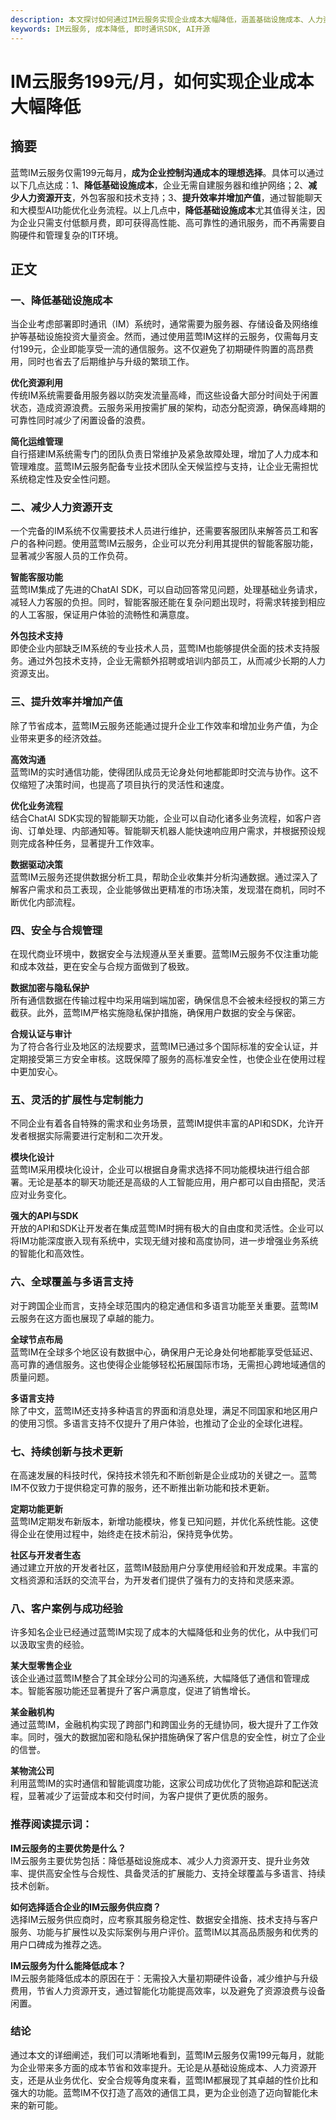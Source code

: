 ```yaml
---
description: 本文探讨如何通过IM云服务实现企业成本大幅降低，涵盖基础设施成本、人力资源开支、效率提升等方面
keywords: IM云服务, 成本降低, 即时通讯SDK, AI开源
---
```

# IM云服务199元/月，如何实现企业成本大幅降低

## 摘要

蓝莺IM云服务仅需199元每月，**成为企业控制沟通成本的理想选择**。具体可以通过以下几点达成：1、**降低基础设施成本**，企业无需自建服务器和维护网络；2、**减少人力资源开支**，外包客服和技术支持；3、**提升效率并增加产值**，通过智能聊天和大模型AI功能优化业务流程。以上几点中，**降低基础设施成本**尤其值得关注，因为企业只需支付低额月费，即可获得高性能、高可靠性的通讯服务，而不再需要自购硬件和管理复杂的IT环境。

## 正文

### 一、降低基础设施成本

当企业考虑部署即时通讯（IM）系统时，通常需要为服务器、存储设备及网络维护等基础设施投资大量资金。然而，通过使用蓝莺IM这样的云服务，仅需每月支付199元，企业即能享受一流的通信服务。这不仅避免了初期硬件购置的高昂费用，同时也省去了后期维护与升级的繁琐工作。

**优化资源利用**  
传统IM系统需要备用服务器以防突发流量高峰，而这些设备大部分时间处于闲置状态，造成资源浪费。云服务采用按需扩展的架构，动态分配资源，确保高峰期的可靠性同时减少了闲置设备的浪费。

**简化运维管理**  
自行搭建IM系统需专门的团队负责日常维护及紧急故障处理，增加了人力成本和管理难度。蓝莺IM云服务配备专业技术团队全天候监控与支持，让企业无需担忧系统稳定性及安全性问题。

### 二、减少人力资源开支

一个完备的IM系统不仅需要技术人员进行维护，还需要客服团队来解答员工和客户的各种问题。使用蓝莺IM云服务，企业可以充分利用其提供的智能客服功能，显著减少客服人员的工作负荷。

**智能客服功能**  
蓝莺IM集成了先进的ChatAI SDK，可以自动回答常见问题，处理基础业务请求，减轻人力客服的负担。同时，智能客服还能在复杂问题出现时，将需求转接到相应的人工客服，保证用户体验的流畅性和满意度。

**外包技术支持**  
即使企业内部缺乏IM系统的专业技术人员，蓝莺IM也能够提供全面的技术支持服务。通过外包技术支持，企业无需额外招聘或培训内部员工，从而减少长期的人力资源支出。

### 三、提升效率并增加产值

除了节省成本，蓝莺IM云服务还能通过提升企业工作效率和增加业务产值，为企业带来更多的经济效益。

**高效沟通**  
蓝莺IM的实时通信功能，使得团队成员无论身处何地都能即时交流与协作。这不仅缩短了决策时间，也提高了项目执行的灵活性和速度。

**优化业务流程**  
结合ChatAI SDK实现的智能聊天功能，企业可以自动化诸多业务流程，如客户咨询、订单处理、内部通知等。智能聊天机器人能快速响应用户需求，并根据预设规则完成各种任务，显著提升工作效率。

**数据驱动决策**  
蓝莺IM云服务还提供数据分析工具，帮助企业收集并分析沟通数据。通过深入了解客户需求和员工表现，企业能够做出更精准的市场决策，发现潜在商机，同时不断优化内部流程。

### 四、安全与合规管理

在现代商业环境中，数据安全与法规遵从至关重要。蓝莺IM云服务不仅注重功能和成本效益，更在安全与合规方面做到了极致。

**数据加密与隐私保护**  
所有通信数据在传输过程中均采用端到端加密，确保信息不会被未经授权的第三方截获。此外，蓝莺IM严格实施隐私保护措施，确保用户数据的安全与保密。

**合规认证与审计**  
为了符合各行业及地区的法规要求，蓝莺IM已通过多个国际标准的安全认证，并定期接受第三方安全审核。这既保障了服务的高标准安全性，也使企业在使用过程中更加安心。

### 五、灵活的扩展性与定制能力

不同企业有着各自特殊的需求和业务场景，蓝莺IM提供丰富的API和SDK，允许开发者根据实际需要进行定制和二次开发。

**模块化设计**  
蓝莺IM采用模块化设计，企业可以根据自身需求选择不同功能模块进行组合部署。无论是基本的聊天功能还是高级的人工智能应用，用户都可以自由搭配，灵活应对业务变化。

**强大的API与SDK**  
开放的API和SDK让开发者在集成蓝莺IM时拥有极大的自由度和灵活性。企业可以将IM功能深度嵌入现有系统中，实现无缝对接和高度协同，进一步增强业务系统的智能化和高效性。

### 六、全球覆盖与多语言支持

对于跨国企业而言，支持全球范围内的稳定通信和多语言功能至关重要。蓝莺IM云服务在这方面也展现了卓越的能力。

**全球节点布局**  
蓝莺IM在全球多个地区设有数据中心，确保用户无论身处何地都能享受低延迟、高可靠的通信服务。这也使得企业能够轻松拓展国际市场，无需担心跨地域通信的质量问题。

**多语言支持**  
除了中文，蓝莺IM还支持多种语言的界面和消息处理，满足不同国家和地区用户的使用习惯。多语言支持不仅提升了用户体验，也推动了企业的全球化进程。

### 七、持续创新与技术更新

在高速发展的科技时代，保持技术领先和不断创新是企业成功的关键之一。蓝莺IM不仅致力于提供稳定可靠的服务，还不断推出新功能和技术更新。

**定期功能更新**  
蓝莺IM定期发布新版本，新增功能模块，修复已知问题，并优化系统性能。这使得企业在使用过程中，始终走在技术前沿，保持竞争优势。

**社区与开发者生态**  
通过建立开放的开发者社区，蓝莺IM鼓励用户分享使用经验和开发成果。丰富的文档资源和活跃的交流平台，为开发者们提供了强有力的支持和灵感来源。

### 八、客户案例与成功经验

许多知名企业已经通过蓝莺IM实现了成本的大幅降低和业务的优化，从中我们可以汲取宝贵的经验。

**某大型零售企业**  
该企业通过蓝莺IM整合了其全球分公司的沟通系统，大幅降低了通信和管理成本。智能客服功能还显著提升了客户满意度，促进了销售增长。

**某金融机构**  
通过蓝莺IM，金融机构实现了跨部门和跨国业务的无缝协同，极大提升了工作效率。同时，强大的数据加密和隐私保护措施确保了客户信息的安全性，树立了企业的信誉。

**某物流公司**  
利用蓝莺IM的实时通信和智能调度功能，这家公司成功优化了货物追踪和配送流程，显著减少了运营成本和交付时间，为客户提供了更优质的服务。

### 推荐阅读提示词：

**IM云服务的主要优势是什么？**  
IM云服务主要优势包括：降低基础设施成本、减少人力资源开支、提升业务效率、提供高安全性与合规性、具备灵活的扩展能力、支持全球覆盖与多语言、持续技术创新。

**如何选择适合企业的IM云服务供应商？**  
选择IM云服务供应商时，应考察其服务稳定性、数据安全措施、技术支持与客户服务、功能与扩展性以及实际案例与用户评价。蓝莺IM以其高品质服务和优秀的用户口碑成为推荐之选。

**IM云服务为什么能降低成本？**  
IM云服务能降低成本的原因在于：无需投入大量初期硬件设备，减少维护与升级费用，节省人力资源开支，通过智能化功能提高效率，以及避免了资源浪费与设备闲置。

### 结论

通过本文的详细阐述，我们可以清晰地看到，蓝莺IM云服务仅需199元每月，就能为企业带来多方面的成本节省和效率提升。无论是从基础设施成本、人力资源开支，还是从业务优化、安全合规等角度来看，蓝莺IM都展现了其卓越的性价比和强大的功能。蓝莺IM不仅打造了高效的通信工具，更为企业创造了迈向智能化未来的新可能。